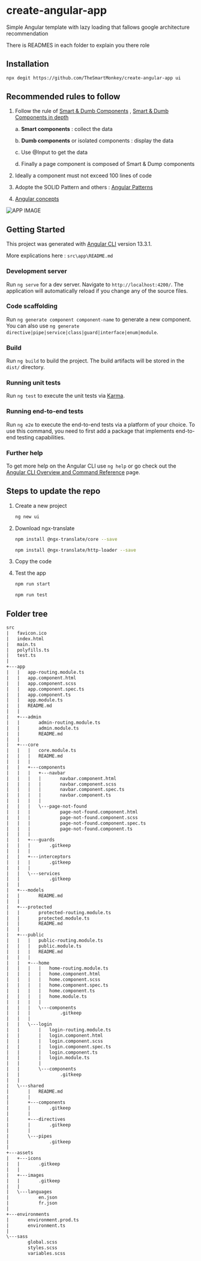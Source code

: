 # create-angular-app

Simple Angular template with lazy loading that fallows google architecture recommendation

There is READMES in each folder to explain you there role

## Installation

```bash
npx degit https://github.com/TheSmartMonkey/create-angular-app ui
```

## Recommended rules to follow

1. Follow the rule of [Smart & Dumb Components](https://dev.to/mquanit/concept-of-smart-dumb-components-in-angular-2fom) , [Smart & Dumb Components in depth](https://blog.angular-university.io/angular-2-smart-components-vs-presentation-components-whats-the-difference-when-to-use-each-and-why/)

   a. **Smart components** : collect the data

   b. **Dumb components** or isolated components : display the data

   c. Use @Input to get the data

   d. Finally a page component is composed of Smart & Dump components

1. Ideally a component must not exceed 100 lines of code

1. Adopte the SOLID Pattern and others : [Angular Patterns](https://angular-enterprise.com/en/ngpost/courses/design-patterns/)

1. [Angular concepts](https://angular.io/guide/architecture)

![APP IMAGE](https://github.com/TheSmartMonkey/create-angular-app/blob/main/.github/smart_and_dump_components.png)

## Getting Started

This project was generated with [Angular CLI](https://github.com/angular/angular-cli) version 13.3.1.

More explications here : `src\app\README.md`

### Development server

Run `ng serve` for a dev server. Navigate to `http://localhost:4200/`. The application will automatically reload if you change any of the source files.

### Code scaffolding

Run `ng generate component component-name` to generate a new component. You can also use `ng generate directive|pipe|service|class|guard|interface|enum|module`.

### Build

Run `ng build` to build the project. The build artifacts will be stored in the `dist/` directory.

### Running unit tests

Run `ng test` to execute the unit tests via [Karma](https://karma-runner.github.io).

### Running end-to-end tests

Run `ng e2e` to execute the end-to-end tests via a platform of your choice. To use this command, you need to first add a package that implements end-to-end testing capabilities.

### Further help

To get more help on the Angular CLI use `ng help` or go check out the [Angular CLI Overview and Command Reference](https://angular.io/cli) page.

## Steps to update the repo

1. Create a new project

   ```sh
   ng new ui
   ```

1. Download ngx-translate

   ```sh
   npm install @ngx-translate/core --save
   ```

   ```sh
   npm install @ngx-translate/http-loader --save
   ```

1. Copy the code

1. Test the app

   ```sh
   npm run start
   ```

   ```sh
   npm run test
   ```

## Folder tree

```txt
src
|   favicon.ico
|   index.html
|   main.ts
|   polyfills.ts
|   test.ts
|
+---app
|   |   app-routing.module.ts
|   |   app.component.html
|   |   app.component.scss
|   |   app.component.spec.ts
|   |   app.component.ts
|   |   app.module.ts
|   |   README.md
|   |
|   +---admin
|   |       admin-routing.module.ts
|   |       admin.module.ts
|   |       README.md
|   |
|   +---core
|   |   |   core.module.ts
|   |   |   README.md
|   |   |
|   |   +---components
|   |   |   +---navbar
|   |   |   |       navbar.component.html
|   |   |   |       navbar.component.scss
|   |   |   |       navbar.component.spec.ts
|   |   |   |       navbar.component.ts
|   |   |   |
|   |   |   \---page-not-found
|   |   |           page-not-found.component.html
|   |   |           page-not-found.component.scss
|   |   |           page-not-found.component.spec.ts
|   |   |           page-not-found.component.ts
|   |   |
|   |   +---guards
|   |   |       .gitkeep
|   |   |
|   |   +---interceptors
|   |   |       .gitkeep
|   |   |
|   |   \---services
|   |           .gitkeep
|   |
|   +---models
|   |       README.md
|   |
|   +---protected
|   |       protected-routing.module.ts
|   |       protected.module.ts
|   |       README.md
|   |
|   +---public
|   |   |   public-routing.module.ts
|   |   |   public.module.ts
|   |   |   README.md
|   |   |
|   |   +---home
|   |   |   |   home-routing.module.ts
|   |   |   |   home.component.html
|   |   |   |   home.component.scss
|   |   |   |   home.component.spec.ts
|   |   |   |   home.component.ts
|   |   |   |   home.module.ts
|   |   |   |
|   |   |   \---components
|   |   |           .gitkeep
|   |   |
|   |   \---login
|   |       |   login-routing.module.ts
|   |       |   login.component.html
|   |       |   login.component.scss
|   |       |   login.component.spec.ts
|   |       |   login.component.ts
|   |       |   login.module.ts
|   |       |
|   |       \---components
|   |               .gitkeep
|   |
|   \---shared
|       |   README.md
|       |
|       +---components
|       |       .gitkeep
|       |
|       +---directives
|       |       .gitkeep
|       |
|       \---pipes
|               .gitkeep
|
+---assets
|   +---icons
|   |       .gitkeep
|   |
|   +---images
|   |       .gitkeep
|   |
|   \---languages
|           en.json
|           fr.json
|
+---environments
|       environment.prod.ts
|       environment.ts
|
\---sass
        global.scss
        styles.scss
        variables.scss
```
